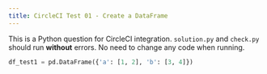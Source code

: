 ```yaml
---
title: CircleCI Test 01 - Create a DataFrame
---
```


This is a Python question for CircleCI integration. `solution.py` and `check.py` should run **without** errors. No need to change any code when running.

```python
df_test1 = pd.DataFrame({'a': [1, 2], 'b': [3, 4]})
```
